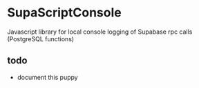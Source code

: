 # SupaScriptConsole
Javascript library for local console logging of Supabase rpc calls (PostgreSQL functions)

## todo
- document this puppy
